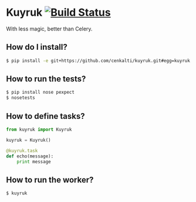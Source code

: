 # Kuyruk [![Build Status](https://travis-ci.org/cenkalti/kuyruk.png)](https://travis-ci.org/cenkalti/kuyruk)

With less magic, better than Celery.

## How do I install?
```bash
$ pip install -e git+https://github.com/cenkalti/kuyruk.git#egg=kuyruk
```

## How to run the tests?
```bash
$ pip install nose pexpect
$ nosetests
```

## How to define tasks?
```python
from kuyruk import Kuyruk

kuyruk = Kuyruk()

@kuyruk.task
def echo(message):
    print message
```

## How to run the worker?
```bash
$ kuyruk
```
